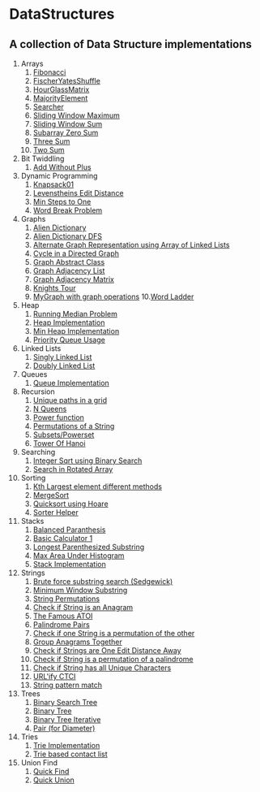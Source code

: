 # DataStructures
## A collection of Data Structure implementations

1. Arrays
   1. [Fibonacci](https://github.com/pratikmurali/DataStructures/blob/master/src/com/pratik/datastructures/arrays/Fibonacci.java)
   2. [FischerYatesShuffle](https://github.com/pratikmurali/DataStructures/blob/master/src/com/pratik/datastructures/arrays/FischerYatesShuffle.java)
   3. [HourGlassMatrix](https://github.com/pratikmurali/DataStructures/blob/master/src/com/pratik/datastructures/arrays/HourGlassMatrix.java)
   4. [MajorityElement](https://github.com/pratikmurali/DataStructures/blob/master/src/com/pratik/datastructures/arrays/MajorityElement.java)
   5. [Searcher](https://github.com/pratikmurali/DataStructures/blob/master/src/com/pratik/datastructures/arrays/Searcher.java)
   6. [Sliding Window Maximum](https://github.com/pratikmurali/DataStructures/blob/master/src/com/pratik/datastructures/arrays/SlidingWindowMaximum.java)
   7. [Sliding Window Sum](https://github.com/pratikmurali/DataStructures/blob/master/src/com/pratik/datastructures/arrays/SlidingWindowSum.java)
   8. [Subarray Zero Sum](https://github.com/pratikmurali/DataStructures/blob/master/src/com/pratik/datastructures/arrays/SubarrayZeroSum.java)
   9. [Three Sum](https://github.com/pratikmurali/DataStructures/blob/master/src/com/pratik/datastructures/arrays/ThreeSum.java)
   10. [Two Sum](https://github.com/pratikmurali/DataStructures/blob/master/src/com/pratik/datastructures/arrays/TwoSum.java)
2. Bit Twiddling
   1. [Add Without Plus](https://github.com/pratikmurali/DataStructures/blob/master/src/com/pratik/datastructures/bittwiddle/AddWithoutPlus.java)
3. Dynamic Programming
   1. [Knapsack01](https://github.com/pratikmurali/DataStructures/blob/master/src/com/pratik/datastructures/dp/Knapsack01.java)
   2. [Levenstheins Edit Distance](https://github.com/pratikmurali/DataStructures/blob/master/src/com/pratik/datastructures/dp/LevenshteinsEditDistance.java)
   3. [Min Steps to One](https://github.com/pratikmurali/DataStructures/blob/master/src/com/pratik/datastructures/dp/MinStepsToOne.java)
   4. [Word Break Problem](https://github.com/pratikmurali/DataStructures/blob/master/src/com/pratik/datastructures/dp/WordBreakProblem.java)
4. Graphs
   1. [Alien Dictionary](https://github.com/pratikmurali/DataStructures/blob/master/src/com/pratik/datastructures/graphs/AlienDictionary.java)
   2. [Alien Dictionary DFS](https://github.com/pratikmurali/DataStructures/blob/master/src/com/pratik/datastructures/graphs/AlienDictionaryDFS.java)
   3. [Alternate Graph Representation using Array of Linked Lists](https://github.com/pratikmurali/DataStructures/blob/master/src/com/pratik/datastructures/graphs/AlternateGraph.java)
   4. [Cycle in a Directed Graph](https://github.com/pratikmurali/DataStructures/blob/master/src/com/pratik/datastructures/graphs/DirectedGraphCycle.java)
   5. [Graph Abstract Class](https://github.com/pratikmurali/DataStructures/blob/master/src/com/pratik/datastructures/graphs/Graph.java)
   6. [Graph Adjacency List](https://github.com/pratikmurali/DataStructures/blob/master/src/com/pratik/datastructures/graphs/GraphAdjList.java)
   7. [Graph Adjacency Matrix](https://github.com/pratikmurali/DataStructures/blob/master/src/com/pratik/datastructures/graphs/GraphAdjMatrix.java)
   8. [Knights Tour](https://github.com/pratikmurali/DataStructures/blob/master/src/com/pratik/datastructures/graphs/KnightsTour.java)
   9. [MyGraph with graph operations](https://github.com/pratikmurali/DataStructures/blob/master/src/com/pratik/datastructures/graphs/MyGraph.java)
   10.[Word Ladder](https://github.com/pratikmurali/DataStructures/blob/master/src/com/pratik/datastructures/graphs/WordLadder.java)
5. Heap
   1. [Running Median Problem](https://github.com/pratikmurali/DataStructures/blob/master/src/com/pratik/datastructures/heap/ContinuousMedian.java)
   2. [Heap Implementation](https://github.com/pratikmurali/DataStructures/blob/master/src/com/pratik/datastructures/heap/Heap.java)
   3. [Min Heap Implementation](https://github.com/pratikmurali/DataStructures/blob/master/src/com/pratik/datastructures/heap/MinHeap.java)
   4. [Priority Queue Usage](https://github.com/pratikmurali/DataStructures/blob/master/src/com/pratik/datastructures/heap/PriorityQueueExample.java)
6. Linked Lists
   1. [Singly Linked List](https://github.com/pratikmurali/DataStructures/blob/master/src/com/pratik/datastructures/lists/DoublyLinkedList.java)
   2. [Doubly Linked List](https://github.com/pratikmurali/DataStructures/blob/master/src/com/pratik/datastructures/lists/LinkedList.java)
7. Queues
   1. [Queue Implementation](https://github.com/pratikmurali/DataStructures/blob/master/src/com/pratik/datastructures/queue/Queue.java)
8. Recursion
   1. [Unique paths in a grid](https://github.com/pratikmurali/DataStructures/blob/master/src/com/pratik/datastructures/recursion/CountUniquePaths.java)
   2. [N Queens](https://github.com/pratikmurali/DataStructures/blob/master/src/com/pratik/datastructures/recursion/NQueens.java)
   3. [Power function](https://github.com/pratikmurali/DataStructures/blob/master/src/com/pratik/datastructures/recursion/PowRecursive.java)
   4. [Permutations of a String](https://github.com/pratikmurali/DataStructures/blob/master/src/com/pratik/datastructures/recursion/StringPermutations.java)
   5. [Subsets/Powerset](https://github.com/pratikmurali/DataStructures/blob/master/src/com/pratik/datastructures/recursion/SubsetsGeneration.java)
   6. [Tower Of Hanoi](https://github.com/pratikmurali/DataStructures/blob/master/src/com/pratik/datastructures/recursion/TowersOfHanoi.java)
9. Searching
   1. [Integer Sqrt using Binary Search](https://github.com/pratikmurali/DataStructures/blob/master/src/com/pratik/datastructures/search/IntegerSqrt.java)
   2. [Search in Rotated Array](https://github.com/pratikmurali/DataStructures/blob/master/src/com/pratik/datastructures/search/RotatedBinarySearch.java)
10. Sorting
    1. [Kth Largest element different methods](https://github.com/pratikmurali/DataStructures/blob/master/src/com/pratik/datastructures/sort/KthLargestElement.java)
    2. [MergeSort](https://github.com/pratikmurali/DataStructures/blob/master/src/com/pratik/datastructures/sort/Mergesort.java)
    3. [Quicksort using Hoare](https://github.com/pratikmurali/DataStructures/blob/master/src/com/pratik/datastructures/sort/Quicksort.java)
    4. [Sorter Helper](https://github.com/pratikmurali/DataStructures/blob/master/src/com/pratik/datastructures/sort/Sorter.java)
11. Stacks
    1. [Balanced Paranthesis](https://github.com/pratikmurali/DataStructures/blob/master/src/com/pratik/datastructures/stack/BalancedParens.java)
    2. [Basic Calculator 1](https://github.com/pratikmurali/DataStructures/blob/master/src/com/pratik/datastructures/stack/BasicCalculator1.java)
    3. [Longest Parenthesized Substring](https://github.com/pratikmurali/DataStructures/blob/master/src/com/pratik/datastructures/stack/LongestParenthesisSubstring.java)
    4. [Max Area Under Histogram](https://github.com/pratikmurali/DataStructures/blob/master/src/com/pratik/datastructures/stack/MaxHistogramArea.java)
    5. [Stack Implementation](https://github.com/pratikmurali/DataStructures/blob/master/src/com/pratik/datastructures/stack/Stack.java)
12. Strings
    1. [Brute force substring search (Sedgewick)](https://github.com/pratikmurali/DataStructures/blob/master/src/com/pratik/datastructures/strings/BruteForceSubstringSearch.java)
    2. [Minimum Window Substring](https://github.com/pratikmurali/DataStructures/blob/master/src/com/pratik/datastructures/strings/MinimumWindowSubstring.java)
    3. [String Permutations](https://github.com/pratikmurali/DataStructures/blob/master/src/com/pratik/datastructures/strings/StringAllPermutations.java)
    4. [Check if String is an Anagram](https://github.com/pratikmurali/DataStructures/blob/master/src/com/pratik/datastructures/strings/StringAnagramChecker.java)
    5. [The Famous ATOI](https://github.com/pratikmurali/DataStructures/blob/master/src/com/pratik/datastructures/strings/StringAtoi.java)
    6. [Palindrome Pairs](https://github.com/pratikmurali/DataStructures/blob/master/src/com/pratik/datastructures/strings/StringCheckPalindromePairs.java)
    7. [Check if one String is a permutation of the other](https://github.com/pratikmurali/DataStructures/blob/master/src/com/pratik/datastructures/strings/StringCheckPermutation.java)
    8. [Group Anagrams Together](https://github.com/pratikmurali/DataStructures/blob/master/src/com/pratik/datastructures/strings/StringGroupAnagrams.java)
    9. [Check if Strings are One Edit Distance Away](https://github.com/pratikmurali/DataStructures/blob/master/src/com/pratik/datastructures/strings/StringOneEditDistance.java)
    10. [Check if String is a permutation of a palindrome](https://github.com/pratikmurali/DataStructures/blob/master/src/com/pratik/datastructures/strings/StringPermutationPalindrome.java)
    11. [Check if String has all Unique Characters](https://github.com/pratikmurali/DataStructures/blob/master/src/com/pratik/datastructures/strings/StringUniqueCharacter.java)
    12. [URL'ify CTCI](https://github.com/pratikmurali/DataStructures/blob/master/src/com/pratik/datastructures/strings/StringUrlify.java)
    13. [String pattern match](https://github.com/pratikmurali/DataStructures/blob/master/src/com/pratik/datastructures/strings/StringWordPattern.java)
13. Trees
    1. [Binary Search Tree](https://github.com/pratikmurali/DataStructures/blob/master/src/com/pratik/datastructures/trees/BinarySearchTree.java)
    2. [Binary Tree](https://github.com/pratikmurali/DataStructures/blob/master/src/com/pratik/datastructures/trees/BinaryTree.java)
    3. [Binary Tree Iterative](https://github.com/pratikmurali/DataStructures/blob/master/src/com/pratik/datastructures/trees/BinaryTreeIterative.java)
    4. [Pair (for Diameter)](https://github.com/pratikmurali/DataStructures/blob/master/src/com/pratik/datastructures/trees/Pair.java)
14. Tries
    1. [Trie Implementation](https://github.com/pratikmurali/DataStructures/blob/master/src/com/pratik/datastructures/trie/Trie.java)
    2. [Trie based contact list](https://github.com/pratikmurali/DataStructures/blob/master/src/com/pratik/datastructures/trie/TrieContactList.java)
15. Union Find
    1. [Quick Find](https://github.com/pratikmurali/DataStructures/blob/master/src/com/pratik/datastructures/unionfind/QuickFind.java)
    2. [Quick Union](https://github.com/pratikmurali/DataStructures/blob/master/src/com/pratik/datastructures/unionfind/QuickUnion.java)
